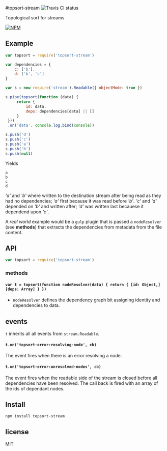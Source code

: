 #topsort-stream ![Travis CI status](https://api.travis-ci.org/PeterHancock/topsort-stream.png)


Topological sort for streams

[![NPM](https://nodei.co/npm/topsort-stream.png)](https://nodei.co/npm/topsort-stream/)

## Example

``` javascript
var topsort = require('topsort-stream')

var dependencies = {
    c: ['b'],
    d: ['b', 'c']
}

var s = new require('stream').Readable({ objectMode: true })

s.pipe(topsort(function (data) {
     return {
         id: data,
         deps: dependencies[data] || []
     }
 }))
 .on('data', console.log.bind(console))

s.push('d')
s.push('c')
s.push('a')
s.push('b')
s.push(null)
```

Yields
```
a
b
c
d
```

*'a'* and *'b'* where written to the destination stream after being read as they had no dependencies; *'a'* first because it was read before *'b'*. *'c'* and *'d'*  depended on *'b'* and written after; *'d'* was written last becauese it dependend upon *'c'*.  

A *real world* example would be a `gulp` plugin that is passed a `nodeResolver` (see **methods**) that extracts the dependencies from metadata from the file content.  

## API


``` javascript
var topsort = require('topsort-stream')
```
### methods

#### `var t = topsort(function nodeResolver(data) { return { [id: Object,] [deps: Array] } })`
 * `nodeResolver` defines the dependency graph bit assigning identity and dependencies to data.


## events

`t` inherits all all events from `stream.Readable`.

#### `t.on('topsort-error:resolving-node', cb)`

The event fires when there is an error resolving a node.


#### `t.on('topsort-error:unresolved-nodes', cb)`

The event fires when the readable side of the stream is closed before all dependencies have been resolved.  The call back is fired with an array of the ids of dependant nodes.

## Install

```
npm install topsort-stream
```

## license
MIT
